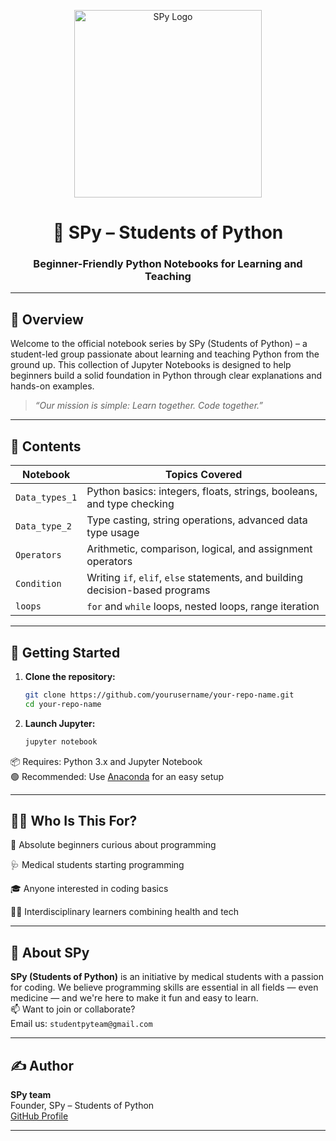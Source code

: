 
<p align="center">
  <img src="IMG_20250530_233423_934.jpg" alt="SPy Logo" width="300">
</p>

<h1 align="center">🐍 SPy – Students of Python</h1>
<h3 align="center">Beginner-Friendly Python Notebooks for Learning and Teaching</h3>

---

## 📘 Overview

Welcome to the official notebook series by SPy (Students of Python) – a student-led group passionate about learning and teaching Python from the ground up. This collection of Jupyter Notebooks is designed to help beginners build a solid foundation in Python through clear explanations and hands-on examples.

> _“Our mission is simple: Learn together. Code together.”_

---

## 📁 Contents

| Notebook         | Topics Covered                                                                 |
|------------------|---------------------------------------------------------------------------------|
| `Data_types_1`   | Python basics: integers, floats, strings, booleans, and type checking          |
| `Data_type_2`    | Type casting, string operations, advanced data type usage                      |
| `Operators`      | Arithmetic, comparison, logical, and assignment operators                      |
| `Condition`      | Writing `if`, `elif`, `else` statements, and building decision-based programs  |
| `loops`          | `for` and `while` loops, nested loops, range iteration                         |

---

## 🚀 Getting Started

1. **Clone the repository:**
   ```bash
   git clone https://github.com/yourusername/your-repo-name.git
   cd your-repo-name
   ```

2. **Launch Jupyter:**
   ```bash
   jupyter notebook
   ```

📦 Requires: Python 3.x and Jupyter Notebook  
🟢 Recommended: Use [Anaconda](https://www.anaconda.com/) for an easy setup

---

## 👩‍🏫 Who Is This For?

🧒 Absolute beginners curious about programming

🩺 Medical students starting programming

🎓 Anyone interested in coding basics

🧑‍🔬 Interdisciplinary learners combining health and tech

---

## 👥 About SPy

**SPy (Students of Python)** is an initiative by medical students with a passion for coding. We believe programming skills are essential in all fields — even medicine — and we're here to make it fun and easy to learn.  
📫 Want to join or collaborate?  
Email us: `studentpyteam@gmail.com`

---

## ✍️ Author

**SPy team**   
Founder, SPy – Students of Python  
[GitHub Profile](https://github.com/spy-coders)

---


